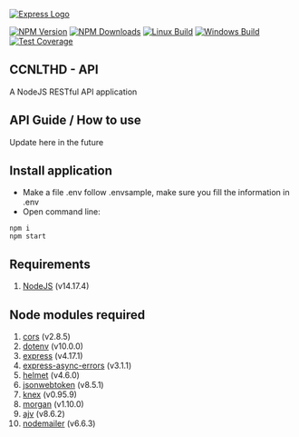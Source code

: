 [![Express Logo](https://i.cloudup.com/zfY6lL7eFa-3000x3000.png)](https://expressjs.com/)

[![NPM Version](https://img.shields.io/npm/v/express.svg)](href="https://npmjs.org/package/express")
[![NPM Downloads](https://img.shields.io/npm/dm/express.svg)](href="https://npmjs.org/package/express")
[![Linux Build](https://img.shields.io/travis/expressjs/express/master.svg?label=linux)](https://travis-ci.org/expressjs/express)
[![Windows Build](https://img.shields.io/appveyor/ci/dougwilson/express/master.svg?label=windows)](https://ci.appveyor.com/project/dougwilson/express)
[![Test Coverage](https://img.shields.io/coveralls/expressjs/express/master.svg)](https://coveralls.io/r/expressjs/express?branch=master)


## CCNLTHD - API
A NodeJS RESTful API application

## API Guide / How to use
Update here in the future

## Install application

- Make a file .env follow .envsample, make sure you fill the information in .env
- Open command line:

```
npm i
npm start
```

## Requirements
1. [NodeJS](https://nodejs.org/en/download) (v14.17.4)

## Node modules required
1. [cors](https://www.npmjs.com/package/cors/v/2.8.5) (v2.8.5)
2. [dotenv](https://www.npmjs.com/package/dotenv) (v10.0.0)
3. [express](https://www.npmjs.com/package/express) (v4.17.1)
4. [express-async-errors](https://www.npmjs.com/package/express-async-errors) (v3.1.1)
5. [helmet](https://www.npmjs.com/package/helmet) (v4.6.0)
6. [jsonwebtoken](https://www.npmjs.com/package/jsonwebtoken) (v8.5.1)
7. [knex](https://www.npmjs.com/package/knex) (v0.95.9)
8. [morgan](https://www.npmjs.com/package/morgan) (v1.10.0)
9. [ajv](https://www.npmjs.com/package/ajv) (v8.6.2)
10. [nodemailer](https://www.npmjs.com/package/nodemailer) (v6.6.3)
